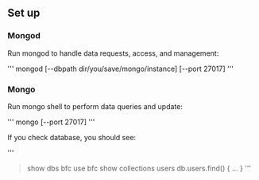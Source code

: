 ## Set up

### Mongod
Run mongod to handle data requests, access, and management: 

'''
mongod [--dbpath dir/you/save/mongo/instance] [--port 27017]
'''

### Mongo
Run mongo shell to perform data queries and update: 

'''
mongo [--port 27017]
'''

If you check database, you should see:

'''
> show dbs
bfc
> use bfc
> show collections
users
> db.users.find()
{ ... }
'''
